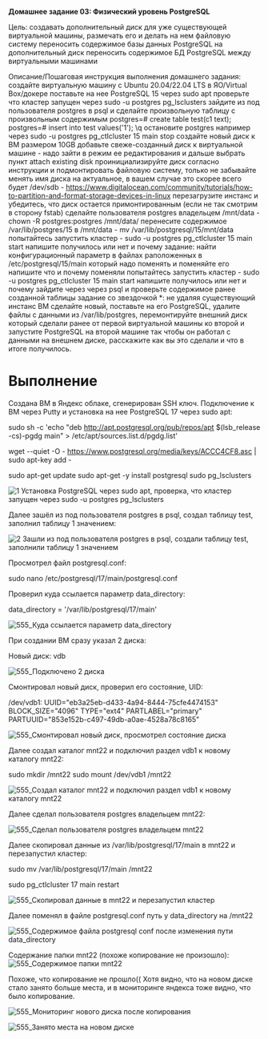 <b>Домашнее задание 03: Физический уровень PostgreSQL</b>

Цель:
создавать дополнительный диск для уже существующей виртуальной машины, размечать его и делать на нем файловую систему
переносить содержимое базы данных PostgreSQL на дополнительный диск
переносить содержимое БД PostgreSQL между виртуальными машинами

Описание/Пошаговая инструкция выполнения домашнего задания:
создайте виртуальную машину c Ubuntu 20.04/22.04 LTS в ЯО/Virtual Box/докере
поставьте на нее PostgreSQL 15 через sudo apt
проверьте что кластер запущен через sudo -u postgres pg_lsclusters
зайдите из под пользователя postgres в psql и сделайте произвольную таблицу с произвольным содержимым
postgres=# create table test(c1 text);
postgres=# insert into test values('1');
\q
остановите postgres например через sudo -u postgres pg_ctlcluster 15 main stop
создайте новый диск к ВМ размером 10GB
добавьте свеже-созданный диск к виртуальной машине - надо зайти в режим ее редактирования и дальше выбрать пункт attach existing disk
проинициализируйте диск согласно инструкции и подмонтировать файловую систему, только не забывайте менять имя диска на актуальное, в вашем случае это скорее всего будет /dev/sdb - https://www.digitalocean.com/community/tutorials/how-to-partition-and-format-storage-devices-in-linux
перезагрузите инстанс и убедитесь, что диск остается примонтированным (если не так смотрим в сторону fstab)
сделайте пользователя postgres владельцем /mnt/data - chown -R postgres:postgres /mnt/data/
перенесите содержимое /var/lib/postgres/15 в /mnt/data - mv /var/lib/postgresql/15/mnt/data
попытайтесь запустить кластер - sudo -u postgres pg_ctlcluster 15 main start
напишите получилось или нет и почему
задание: найти конфигурационный параметр в файлах раположенных в /etc/postgresql/15/main который надо поменять и поменяйте его
напишите что и почему поменяли
попытайтесь запустить кластер - sudo -u postgres pg_ctlcluster 15 main start
напишите получилось или нет и почему
зайдите через через psql и проверьте содержимое ранее созданной таблицы
задание со звездочкой *: не удаляя существующий инстанс ВМ сделайте новый, поставьте на его PostgreSQL, удалите файлы с данными из /var/lib/postgres, перемонтируйте внешний диск который сделали ранее от первой виртуальной машины ко второй и запустите PostgreSQL на второй машине так чтобы он работал с данными на внешнем диске, расскажите как вы это сделали и что в итоге получилось.

# Выполнение
Создана ВМ в Яндекс облаке, сгенерирован SSH ключ. Подключение к ВМ через Putty и установка на нее PostgreSQL 17 через sudo apt:

sudo sh -c 'echo "deb http://apt.postgresql.org/pub/repos/apt $(lsb_release -cs)-pgdg main" > /etc/apt/sources.list.d/pgdg.list'

wget --quiet -O - https://www.postgresql.org/media/keys/ACCC4CF8.asc | sudo apt-key add -

sudo apt-get update
sudo apt-get -y install postgresql
sudo pg_lsclusters 

![1 Установка PostgreSQL через sudo apt, проверка, что кластер запущен через sudo -u postgres pg_lsclusters](https://github.com/user-attachments/assets/07af4baf-fc6e-4806-803b-19c913fc614a)

Далее зашёл из под пользователя postgres в psql, создал таблицу test, заполнил таблицу 1 значением:

![2 Зашли из под пользователя postgres в psql, создали таблицу test, заполнили таблицу 1 значением](https://github.com/user-attachments/assets/58103714-2e55-4247-a4a6-e5cb1ee944f6)


Просмотрел файл postgresql.conf:

sudo nano /etc/postgresql/17/main/postgresql.conf

Проверил куда ссылается параметр data_directory:

data_directory = '/var/lib/postgresql/17/main'

![555_Куда ссылается параметр data_directory](https://github.com/user-attachments/assets/38ad91a4-6ad0-4ec2-9d1a-1bbd6ea59901)



При создании ВМ сразу указал 2 диска:

Новый диск: vdb

![555_Подключено 2 диска](https://github.com/user-attachments/assets/7c7cd597-7bec-478b-b5cc-e454a2a7fd73)


Смонтировал новый диск, проверил его состояние, UID:

/dev/vdb1: UUID="eb3a25eb-d433-4a94-8444-75cfe4474153" BLOCK_SIZE="4096" TYPE="ext4" PARTLABEL="primary" PARTUUID="853e152b-c497-49db-a0ae-4528a78c8165"


![555_Смонтировал новый диск, просмотрел состояние диска](https://github.com/user-attachments/assets/f2e9a480-23e8-4e3b-a025-17a818eb7f44)



Далее создал каталог mnt22 и подключил раздел vdb1 к новому каталогу mnt22:

sudo mkdir /mnt22
sudo mount /dev/vdb1 /mnt22

![555_Создал каталог mnt22 и подключил раздел vdb1 к новому каталогу mnt22](https://github.com/user-attachments/assets/d7ed6142-8d84-4da6-aa4a-43ac677e8f1d)


Далее сделал пользователя postgres владельцем mnt22:

![555_Сделал пользователя postgres владельцем mnt22](https://github.com/user-attachments/assets/19ce4ad1-2ab0-41d2-8d88-0afa28e82bfb)


Далее скопировал данные из /var/lib/postgresql/17/main в mnt22 и перезапустил кластер:

sudo mv /var/lib/postgresql/17/main /mnt22

sudo pg_ctlcluster 17 main restart

![555_Скопировал данные в mnt22 и перезапустил кластер](https://github.com/user-attachments/assets/30ead841-8f59-4a6f-bf8e-4dc9cfc7a7c3)



Далее поменял в файле postgresql.conf путь у data_directory на /mnt22

![555_Содержимое файла postgresql conf после изменения пути data_directory](https://github.com/user-attachments/assets/0a16f308-6b6f-4baf-a788-9dcedca52859)



Содержание папки mnt22 (похоже копирование не произошло): 
![555_Содержимое папки mnt22](https://github.com/user-attachments/assets/f2edeeea-1123-4da4-a0f2-4bd427911117)


Похоже, что копирование не прошло(( Хотя видно, что на новом диске стало занято больше места, и в мониторинге яндекса тоже видно, что было копирование.

![555_Мониторинг нового диска после копирования](https://github.com/user-attachments/assets/92e3dcfd-0598-4c14-9345-73520ac802de)

![555_Занято места на новом диске](https://github.com/user-attachments/assets/1007de90-0890-4803-bff3-51fdd2aeb51c)

